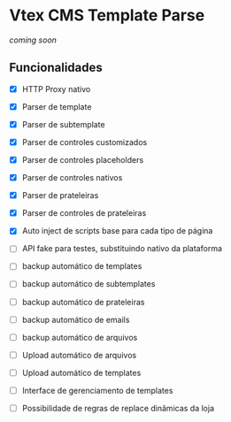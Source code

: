 # Vtex CMS Template Parse

_coming soon_

## Funcionalidades

- [x] HTTP Proxy nativo
- [x] Parser de template 
- [x] Parser de subtemplate 
- [x] Parser de controles customizados 
- [x] Parser de controles placeholders 
- [x] Parser de controles nativos 
- [x] Parser de prateleiras 
- [x] Parser de controles de prateleiras 
- [x] Auto inject de scripts base para cada tipo de página
- [ ] API fake para testes, substituindo nativo da plataforma
- [ ] backup automático de templates
- [ ] backup automático de subtemplates
- [ ] backup automático de prateleiras
- [ ] backup automático de emails
- [ ] backup automático de arquivos
- [ ] Upload automático de arquivos
- [ ] Upload automático de templates
- [ ] Interface de gerenciamento de templates
- [ ] Possibilidade de regras de replace dinâmicas da loja


